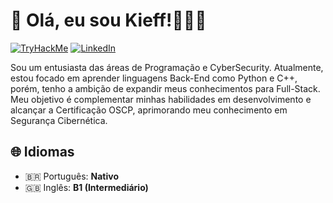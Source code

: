 # 👋 Olá, eu sou Kieff!👨🏻‍💻

[![TryHackMe](https://img.shields.io/badge/TryHackMe-Profile-red?logo=tryhackme)](https://tryhackme.com/p/KiefHash) [![LinkedIn](https://img.shields.io/badge/LinkedIn-Profile-blue?logo=linkedin&logoColor=white)](https://www.linkedin.com/in/www.linkedin.com/in/gabriel-kieff)



Sou um entusiasta das áreas de Programação e CyberSecurity. Atualmente, estou focado em aprender linguagens Back-End como Python e C++, porém, tenho a ambição de expandir meus conhecimentos para Full-Stack. Meu objetivo é complementar minhas habilidades em desenvolvimento e alcançar a Certificação OSCP, aprimorando meu conhecimento em Segurança Cibernética.








## 🌐 Idiomas  
- 🇧🇷 Português: **Nativo**  
- 🇬🇧 Inglês: **B1 (Intermediário)**  

